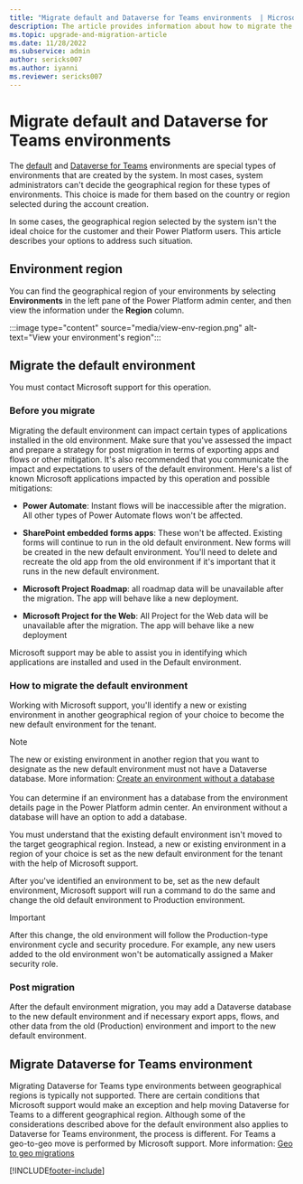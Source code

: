 ```yaml
---
title: "Migrate default and Dataverse for Teams environments  | MicrosoftDocs"
description: The article provides information about how to migrate the default environment within a tenant.
ms.topic: upgrade-and-migration-article
ms.date: 11/28/2022
ms.subservice: admin
author: sericks007
ms.author: iyanni
ms.reviewer: sericks007
---
```


# Migrate default and Dataverse for Teams environments

The [default](environments-overview.md#default-environment) and [Dataverse for Teams](about-teams-environment.md) environments are special types of environments that are created by the system. In most cases, system administrators can't decide the geographical region for these types of environments. This choice is made for them based on the country or region selected during the account creation.

In some cases, the geographical region selected by the system isn't the ideal choice for the customer and their Power Platform users. This article describes your options to address such situation.

## Environment region

You can find the geographical region of your environments by selecting **Environments** in the left pane of the Power Platform admin center, and then view the information under the **Region** column.

:::image type="content" source="media/view-env-region.png" alt-text="View your environment's region":::

## Migrate the default environment

You must contact Microsoft support for this operation.

### Before you migrate

Migrating the default environment can impact certain types of applications installed in the old environment. Make sure that you've assessed the impact and prepare a strategy for post migration in terms of exporting apps and flows or other mitigation. It's also recommended that you communicate the impact and expectations to users of the default environment. Here's a list of known Microsoft applications impacted by this operation and possible mitigations:

- **Power Automate**: Instant flows will be inaccessible after the migration. All other types of Power Automate flows won't be affected.

- **SharePoint embedded forms apps**: These won't be affected. Existing forms will continue to run in the old default environment. New forms will be created in the new default environment. You'll need to delete and recreate the old app from the old environment if it's important that it runs in the new default environment.

- **Microsoft Project Roadmap**: all roadmap data will be unavailable after the migration. The app will behave like a new deployment.  

- **Microsoft Project for the Web**: All Project for the Web data will be unavailable after the migration. The app will behave like a new deployment

Microsoft support may be able to assist you in identifying which applications are installed and used in the Default environment.

### How to migrate the default environment

Working with Microsoft support, you'll identify a new or existing environment in another geographical region of your choice to become the new default environment for the tenant.

> [!NOTE]
> The new or existing environment in another region that you want to designate as the new default environment must not have a Dataverse database. More information: [Create an environment without a database](create-environment.md#create-an-environment-without-a-database)<br/><br/>You can determine if an environment has a database from the environment details page in the Power Platform admin center. An environment without a database will have an option to add a database.

You must understand that the existing default environment isn't moved to the target geographical region. Instead, a new or existing environment in a region of your choice is set as the new default environment for the tenant with the help of Microsoft support.

After you've identified an environment to be, set as the new default environment, Microsoft support will run a command to do the same and change the old default environment to Production environment.

> [!IMPORTANT]
> After this change, the old environment will follow the Production-type environment cycle and security procedure. For example, any new users added to the old environment won't be automatically assigned a Maker security role.

### Post migration

After the default environment migration, you may add a Dataverse database to the new default environment and if necessary export apps, flows, and other data from the old (Production) environment and import to the new default environment.

## Migrate Dataverse for Teams environment

Migrating Dataverse for Teams type environments between geographical regions is typically not supported. There are certain conditions that Microsoft support would make an exception and help moving Dataverse for Teams to a different geographical region. Although some of the considerations described above for the default environment also applies to Dataverse for Teams environment, the process is different. For Teams a geo-to-geo move is performed by Microsoft support. More information: [Geo to geo migrations](geo-to-geo-migrations.md)

[!INCLUDE[footer-include](../includes/footer-banner.md)]
